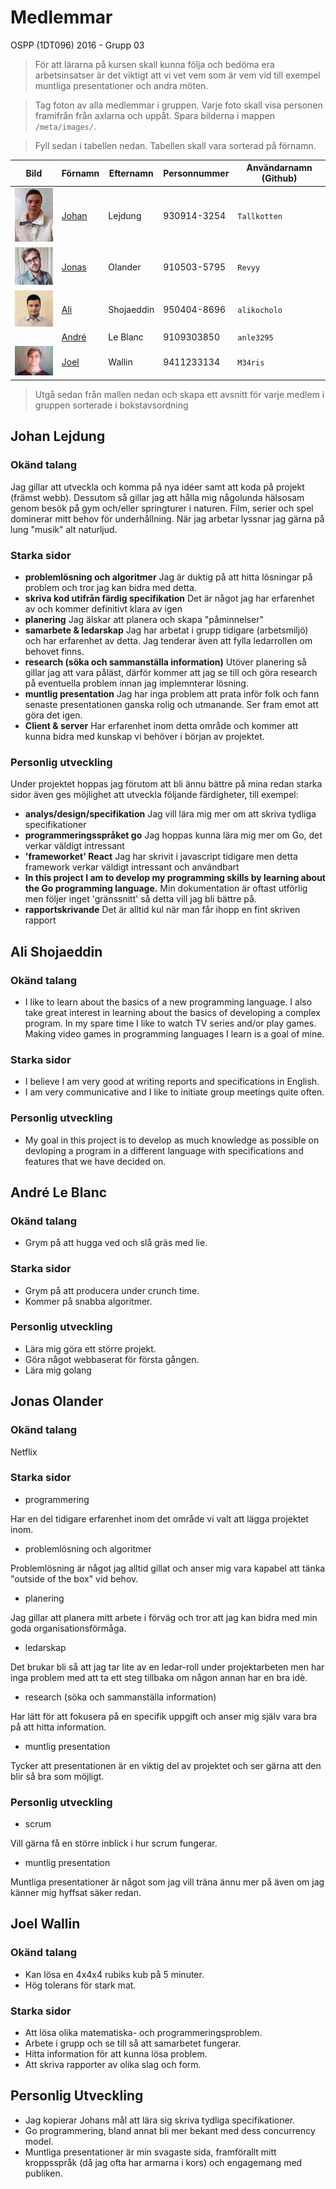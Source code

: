 ﻿# Medlemmar

OSPP (1DT096) 2016 - Grupp 03

> För att lärarna på kursen skall kunna följa och bedöma era arbetsinsatser är det viktigt att vi vet vem som är vem vid till exempel muntliga presentationer och andra möten. 

> Tag foton av alla medlemmar i gruppen. Varje foto skall visa
> personen framifrån från axlarna och uppåt. Spara bilderna i mappen
> `/meta/images/`.

> Fyll sedan i tabellen nedan. Tabellen skall vara sorterad på förnamn.

Bild                                       | Förnamn               | Efternamn | Personnummer | Användarnamn (Github)
-------------------------------------------|-----------------------|-----------|--------------|----------------------
<img src="images/johan.jpg" width="100px"> | [Johan](#Tallkotten)  | Lejdung   | 930914-3254  | `Tallkotten`
<img src="images/jonas.jpg" width="100px"> | [Jonas](#Revyy)       | Olander   | 910503-5795  | `Revyy`
<img src="images/Ali.jpg" width="100px">   | [Ali](#alikocholo)    | Shojaeddin| 950404-8696  | `alikocholo`
                                           | [André](#anle3295)    | Le Blanc  | 9109303850   |	`anle3295`
<img src="images/Joel.jpg" width="100px">  | [Joel](#M34ris)	   | Wallin    | 9411233134   |	`M34ris`

> Utgå sedan från mallen nedan och skapa ett avsnitt för varje medlem
i gruppen sorterade i bokstavsordning  <a name="anders877"></a>

## Johan Lejdung


### Okänd talang

Jag gillar att utveckla och komma på nya idéer samt att koda på projekt (främst webb).
Dessutom så gillar jag att hålla mig någolunda hälsosam genom besök på gym och/eller springturer i naturen.
Film, serier och spel dominerar mitt behov för underhållning. När jag arbetar lyssnar jag gärna på lung "musik" alt naturljud.

### Starka sidor

- **problemlösning och algoritmer**
	Jag är duktig på att hitta lösningar på problem och tror jag kan bidra med detta.
- **skriva kod utifrån färdig specifikation**
	Det är något jag har erfarenhet av och kommer definitivt klara av igen
- **planering**
	Jag älskar att planera och skapa "påminnelser"
- **samarbete & ledarskap**
	Jag har arbetat i grupp tidigare (arbetsmiljö) och har erfarenhet av detta. Jag tenderar även att fylla ledarrollen om behovet finns.
- **research (söka och sammanställa information)**
	Utöver planering så gillar jag att vara påläst, därför kommer att jag se till och göra research på eventuella problem innan jag implemnterar lösning.
- **muntlig presentation**
	Jag har inga problem att prata inför folk och fann senaste presentationen ganska rolig och utmanande. Ser fram emot att göra det igen.
- **Client & server**
	Har erfarenhet inom detta område och kommer att kunna bidra med kunskap vi behöver i början av projektet.

### Personlig utveckling

Under projektet hoppas jag förutom att bli ännu bättre på mina redan
starka sidor även ges möjlighet att utveckla följande färdigheter,
till exempel:

- **analys/design/specifikation**
	Jag vill lära mig mer om att skriva tydliga specifikationer
- **programmeringsspråket go**
	Jag hoppas kunna lära mig mer om Go, det verkar väldigt intressant
- **'frameworket' React**
	Jag har skrivit i javascript tidigare men detta framework verkar väldigt intressant och användbart
- **In this project I am to develop my programming skills by learning about the Go programming language.**
	Min dokumentation är oftast utförlig men följer inget 'gränssnitt' så detta vill jag bli bättre på.
- **rapportskrivande**
	Det är alltid kul när man får ihopp en fint skriven rapport

## Ali Shojaeddin

### Okänd talang

- I like to learn about the basics of a new programming language. I also take great interest in learning about the basics of developing a complex program. In my spare time I like to watch TV series and/or play games. Making video games in programming languages I learn is a goal of mine.

### Starka sidor

- I believe I am very good at writing reports and specifications in English. 
- I am very communicative and I like to initiate group meetings quite often. 

### Personlig utveckling

- My goal in this project is to develop as much knowledge as possible on devloping a program in a different language with specifications and features that we have decided on.

## André Le Blanc

### Okänd talang

- Grym på att hugga ved och slå gräs med lie.

### Starka sidor

- Grym på att producera under crunch time. 
- Kommer på snabba algoritmer.

### Personlig utveckling

- Lära mig göra ett större projekt.
- Göra något webbaserat för första gången.
- Lära mig golang

## Jonas Olander


### Okänd talang

Netflix

### Starka sidor

- programmering

Har en del tidigare erfarenhet inom det område vi valt att lägga projektet inom.

- problemlösning och algoritmer

Problemlösning är något jag alltid gillat och anser mig vara kapabel att tänka "outside of the box" vid behov.

- planering
 
Jag gillar att planera mitt arbete i förväg och tror att jag kan bidra med min goda organisationsförmåga.

- ledarskap
 
Det brukar bli så att jag tar lite av en ledar-roll under projektarbeten men har inga problem med att ta ett steg tillbaka om någon annan har en bra idè. 

- research (söka och sammanställa information)
 
Har lätt för att fokusera på en specifik uppgift och anser mig själv vara bra på att hitta information.

- muntlig presentation

Tycker att presentationen är en viktig del av projektet och ser gärna att den blir så bra som möjligt.

### Personlig utveckling

- scrum

Vill gärna få en större inblick i hur scrum fungerar.

- muntlig presentation

Muntliga presentationer är något som jag vill träna ännu mer på även om jag känner mig hyffsat säker redan.


## Joel Wallin

### Okänd talang

- Kan lösa en 4x4x4 rubiks kub på 5 minuter.
- Hög tolerans för stark mat.

### Starka sidor

- Att lösa olika matematiska- och programmeringsproblem.
- Arbete i grupp och se till så att samarbetet fungerar.
- Hitta information för att kunna lösa problem.
- Att skriva rapporter av olika slag och form.

## Personlig Utveckling

- Jag kopierar Johans mål att lära sig skriva tydliga specifikationer.
- Go programmering, bland annat bli mer bekant med dess concurrency model.
- Muntliga presentationer är min svagaste sida, framförallt mitt kroppsspråk (då jag ofta har armarna i kors) och engagemang med publiken.
